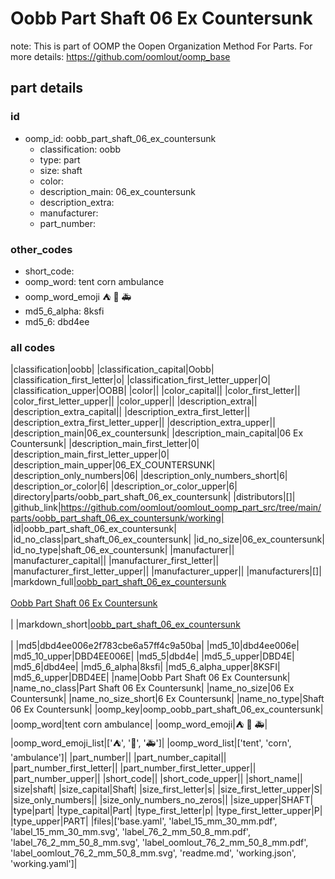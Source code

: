 # Oobb Part Shaft 06 Ex Countersunk  

note: This is part of OOMP the Oopen Organization Method For Parts. For more details: https://github.com/oomlout/oomp_base

##  part details





### id
* oomp_id: oobb_part_shaft_06_ex_countersunk
  * classification: oobb
  * type: part
  * size: shaft
  * color: 
  * description_main: 06_ex_countersunk
  * description_extra: 
  * manufacturer: 
  * part_number: 

### other_codes
* short_code: 
* oomp_word: tent corn ambulance
* oomp_word_emoji :tent: :corn: :ambulance:
* md5_6_alpha: 8ksfi
* md5_6: dbd4ee

### all codes 
|classification|oobb|
|classification_capital|Oobb|
|classification_first_letter|o|
|classification_first_letter_upper|O|
|classification_upper|OOBB|
|color||
|color_capital||
|color_first_letter||
|color_first_letter_upper||
|color_upper||
|description_extra||
|description_extra_capital||
|description_extra_first_letter||
|description_extra_first_letter_upper||
|description_extra_upper||
|description_main|06_ex_countersunk|
|description_main_capital|06 Ex Countersunk|
|description_main_first_letter|0|
|description_main_first_letter_upper|0|
|description_main_upper|06_EX_COUNTERSUNK|
|description_only_numbers|06|
|description_only_numbers_short|6|
|description_or_color|6|
|description_or_color_upper|6|
|directory|parts/oobb_part_shaft_06_ex_countersunk|
|distributors|[]|
|github_link|https://github.com/oomlout/oomlout_oomp_part_src/tree/main/parts/oobb_part_shaft_06_ex_countersunk/working|
|id|oobb_part_shaft_06_ex_countersunk|
|id_no_class|part_shaft_06_ex_countersunk|
|id_no_size|06_ex_countersunk|
|id_no_type|shaft_06_ex_countersunk|
|manufacturer||
|manufacturer_capital||
|manufacturer_first_letter||
|manufacturer_first_letter_upper||
|manufacturer_upper||
|manufacturers|[]|
|markdown_full|[oobb_part_shaft_06_ex_countersunk](https://github.com/oomlout/oomlout_oomp_part_src/tree/main/parts/oobb_part_shaft_06_ex_countersunk/working)<br>[](https://github.com/oomlout/oomlout_oomp_part_src/tree/main/parts/oobb_part_shaft_06_ex_countersunk/working)<br>[Oobb Part Shaft 06 Ex Countersunk](https://github.com/oomlout/oomlout_oomp_part_src/tree/main/parts/oobb_part_shaft_06_ex_countersunk/working)<br><br>|
|markdown_short|[oobb_part_shaft_06_ex_countersunk](https://github.com/oomlout/oomlout_oomp_part_src/tree/main/parts/oobb_part_shaft_06_ex_countersunk/working)<br><br>|
|md5|dbd4ee006e2f783cbe6a57ff4c9a50ba|
|md5_10|dbd4ee006e|
|md5_10_upper|DBD4EE006E|
|md5_5|dbd4e|
|md5_5_upper|DBD4E|
|md5_6|dbd4ee|
|md5_6_alpha|8ksfi|
|md5_6_alpha_upper|8KSFI|
|md5_6_upper|DBD4EE|
|name|Oobb Part Shaft 06 Ex Countersunk|
|name_no_class|Part Shaft 06 Ex Countersunk|
|name_no_size|06 Ex Countersunk|
|name_no_size_short|6 Ex Countersunk|
|name_no_type|Shaft 06 Ex Countersunk|
|oomp_key|oomp_oobb_part_shaft_06_ex_countersunk|
|oomp_word|tent corn ambulance|
|oomp_word_emoji|:tent: :corn: :ambulance:|
|oomp_word_emoji_list|[':tent:', ':corn:', ':ambulance:']|
|oomp_word_list|['tent', 'corn', 'ambulance']|
|part_number||
|part_number_capital||
|part_number_first_letter||
|part_number_first_letter_upper||
|part_number_upper||
|short_code||
|short_code_upper||
|short_name||
|size|shaft|
|size_capital|Shaft|
|size_first_letter|s|
|size_first_letter_upper|S|
|size_only_numbers||
|size_only_numbers_no_zeros||
|size_upper|SHAFT|
|type|part|
|type_capital|Part|
|type_first_letter|p|
|type_first_letter_upper|P|
|type_upper|PART|
|files|['base.yaml', 'label_15_mm_30_mm.pdf', 'label_15_mm_30_mm.svg', 'label_76_2_mm_50_8_mm.pdf', 'label_76_2_mm_50_8_mm.svg', 'label_oomlout_76_2_mm_50_8_mm.pdf', 'label_oomlout_76_2_mm_50_8_mm.svg', 'readme.md', 'working.json', 'working.yaml']|
